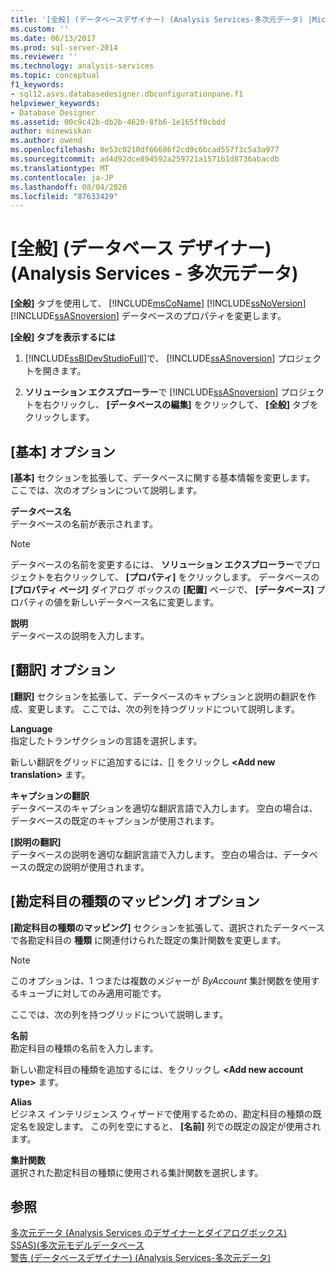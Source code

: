 ```yaml
---
title: '[全般] (データベースデザイナー) (Analysis Services-多次元データ) |Microsoft Docs'
ms.custom: ''
ms.date: 06/13/2017
ms.prod: sql-server-2014
ms.reviewer: ''
ms.technology: analysis-services
ms.topic: conceptual
f1_keywords:
- sql12.asvs.databasedesigner.dbconfigurationpane.f1
helpviewer_keywords:
- Database Designer
ms.assetid: 00c9c42b-db2b-4620-8fb6-1e165ff0cbdd
author: minewiskan
ms.author: owend
ms.openlocfilehash: 0e53c0210df66686f2cd9c6bcad557f3c5a3a977
ms.sourcegitcommit: ad4d92dce894592a259721a1571b1d8736abacdb
ms.translationtype: MT
ms.contentlocale: ja-JP
ms.lasthandoff: 08/04/2020
ms.locfileid: "87633429"
---
```

# <a name="general-database-designer-analysis-services---multidimensional-data"></a>[全般] (データベース デザイナー) (Analysis Services - 多次元データ)
  **[全般]** タブを使用して、 [!INCLUDE[msCoName](../includes/msconame-md.md)] [!INCLUDE[ssNoVersion](../includes/ssnoversion-md.md)] [!INCLUDE[ssASnoversion](../includes/ssasnoversion-md.md)] データベースのプロパティを変更します。  
  
 **[全般] タブを表示するには**  
  
1.  [!INCLUDE[ssBIDevStudioFull](../includes/ssbidevstudiofull-md.md)]で、 [!INCLUDE[ssASnoversion](../includes/ssasnoversion-md.md)] プロジェクトを開きます。  
  
2.  **ソリューション エクスプローラー**で [!INCLUDE[ssASnoversion](../includes/ssasnoversion-md.md)] プロジェクトを右クリックし、 **[データベースの編集]** をクリックして、 **[全般]** タブをクリックします。  
  
## <a name="basic-options"></a>[基本] オプション  
 **[基本]** セクションを拡張して、データベースに関する基本情報を変更します。 ここでは、次のオプションについて説明します。  
  
 **データベース名**  
 データベースの名前が表示されます。  
  
> [!NOTE]  
>  データベースの名前を変更するには、 **ソリューション エクスプローラー**でプロジェクトを右クリックして、 **[プロパティ]** をクリックします。 データベースの **[プロパティ ページ]** ダイアログ ボックスの **[配置]** ページで、 **[データベース]** プロパティの値を新しいデータベース名に変更します。  
  
 **説明**  
 データベースの説明を入力します。  
  
## <a name="translations-options"></a>[翻訳] オプション  
 **[翻訳]** セクションを拡張して、データベースのキャプションと説明の翻訳を作成、変更します。 ここでは、次の列を持つグリッドについて説明します。  
  
 **Language**  
 指定したトランザクションの言語を選択します。  
  
 新しい翻訳をグリッドに追加するには、[] をクリックし **\<Add new translation>** ます。  
  
 **キャプションの翻訳**  
 データベースのキャプションを適切な翻訳言語で入力します。 空白の場合は、データベースの既定のキャプションが使用されます。  
  
 **[説明の翻訳]**  
 データベースの説明を適切な翻訳言語で入力します。 空白の場合は、データベースの既定の説明が使用されます。  
  
## <a name="account-type-mapping-options"></a>[勘定科目の種類のマッピング] オプション  
 **[勘定科目の種類のマッピング]** セクションを拡張して、選択されたデータベースで各勘定科目の **種類** に関連付けられた既定の集計関数を変更します。  
  
> [!NOTE]  
>   このオプションは、1 つまたは複数のメジャーが *ByAccount* 集計関数を使用するキューブに対してのみ適用可能です。  
  
 ここでは、次の列を持つグリッドについて説明します。  
  
 **名前**  
 勘定科目の種類の名前を入力します。  
  
 新しい勘定科目の種類を追加するには、をクリックし **\<Add new account type>** ます。  
  
 **Alias**  
 ビジネス インテリジェンス ウィザードで使用するための、勘定科目の種類の既定名を設定します。 この列を空にすると、 **[名前]** 列での既定の設定が使用されます。  
  
 **集計関数**  
 選択された勘定科目の種類に使用される集計関数を選択します。  
  
## <a name="see-also"></a>参照  
 [多次元データ &#40;Analysis Services のデザイナーとダイアログボックス&#41;](analysis-services-designers-and-dialog-boxes-multidimensional-data.md)   
 [SSAS&#41;&#40;多次元モデルデータベース](multidimensional-models/multidimensional-model-databases-ssas.md)   
 [警告 &#40;データベースデザイナー&#41; &#40;Analysis Services-多次元データ&#41;](warnings-database-designer-analysis-services-multidimensional-data.md)  
  
  
